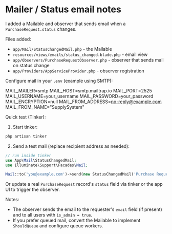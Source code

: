# Mailer / Status email notes

I added a Mailable and observer that sends email when a `PurchaseRequest.status` changes.

Files added:

- `app/Mail/StatusChangedMail.php` - the Mailable
- `resources/views/emails/status_changed.blade.php` - email view
- `app/Observers/PurchaseRequestObserver.php` - observer that sends mail on status change
- `app/Providers/AppServiceProvider.php` - observer registration

Configure mail in your `.env` (example using SMTP):

MAIL_MAILER=smtp
MAIL_HOST=smtp.mailtrap.io
MAIL_PORT=2525
MAIL_USERNAME=your_username
MAIL_PASSWORD=your_password
MAIL_ENCRYPTION=null
MAIL_FROM_ADDRESS=no-reply@example.com
MAIL_FROM_NAME="SupplySystem"

Quick test (Tinker):

1. Start tinker:

```powershell
php artisan tinker
```

2. Send a test mail (replace recipient address as needed):

```php
// run inside tinker
use App\Mail\StatusChangedMail;
use Illuminate\Support\Facades\Mail;

Mail::to('you@example.com')->send(new StatusChangedMail('Purchase Request', 'REQ-123', 'pending', 'approved', 'Test note'));
```

Or update a real `PurchaseRequest` record's `status` field via tinker or the app UI to trigger the observer.

Notes:

- The observer sends the email to the requester's `email` field (if present) and to all users with `is_admin = true`.
- If you prefer queued mail, convert the Mailable to implement `ShouldQueue` and configure queue workers.
